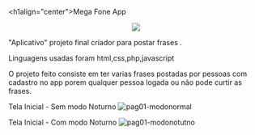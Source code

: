 <h1align="center">Mega Fone App</h1>
<p align="center">
<img src="http://img.shields.io/static/v1?label=STATUS&message=%20CONCLUIDO&color=GREEN&style=for-the-badge"/>
</p>

"Aplicativo"  projeto final criador para postar frases .

Linguagens usadas foram html,css,php,javascript

O projeto feito consiste em ter varias frases postadas por pessoas com cadastro no app porem qualquer pessoa logada ou não pode curtir as frases.

Tela Inicial - Sem modo Noturno
![pag01-modonormal](https://user-images.githubusercontent.com/97040972/176183082-1e13d648-eff2-4bc5-99c1-f8eb21794a02.JPG)

Tela Inicial - Com modo Noturno
![pag01-modonotutno](https://user-images.githubusercontent.com/97040972/176183230-5914915d-3de2-4dc8-954e-67a32293cc12.JPG)


